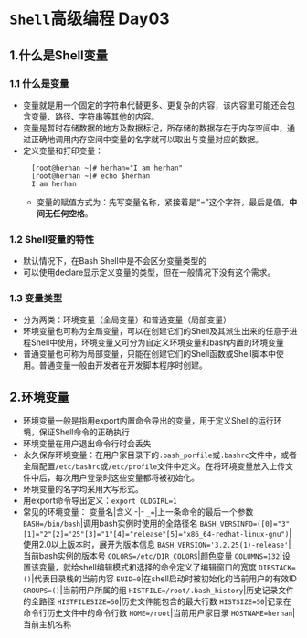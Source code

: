 # `Shell`高级编程 Day03

## 1.什么是Shell变量
### 1.1 什么是变量 
* 变量就是用一个固定的字符串代替更多、更复杂的内容，该内容里可能还会包含变量、路径、字符串等其他的内容。
* 变量是暂时存储数据的地方及数据标记，所存储的数据存在于内存空间中，通过正确地调用内存空间中变量的名字就可以取出与变量对应的数据。
* 定义变量和打印变量：
  ```shell
    [root@herhan ~]# herhan="I am herhan"
    [root@herhan ~]# echo $herhan
    I am herhan
  ```
  * 变量的赋值方式为：先写变量名称，紧接着是“=”这个字符，最后是值，**中间无任何空格**。

### 1.2 Shell变量的特性
* 默认情况下，在Bash Shell中是不会区分变量类型的
* 可以使用declare显示定义变量的类型，但在一般情况下没有这个需求。

### 1.3 变量类型
* 分为两类：环境变量（全局变量）和普通变量（局部变量）
* 环境变量也可称为全局变量，可以在创建它们的Shell及其派生出来的任意子进程Shell中使用，环境变量又可分为自定义环境变量和bash内置的环境变量
* 普通变量也可称为局部变量，只能在创建它们的Shell函数或Shell脚本中使用。普通变量一般由开发者在开发脚本程序时创建。

## 2.环境变量
* 环境变量一般是指用export内置命令导出的变量，用于定义Shell的运行环境，保证Shell命令的正确执行
* 环境变量在用户退出命令行时会丢失
* 永久保存环境变量：在用户家目录下的`.bash_porfile`或`.bashrc`文件中，或者全局配置`/etc/bashrc`或`/etc/profile`文件中定义。在将环境变量放入上传文件中后，每次用户登录时这些变量都将被初始化。
* 环境变量的名字均采用大写形式。
* 用export命令导出定义：`export OLDGIRL=1`
* 常见的环境变量：
    变量名|含义
    -|-
    `_=`|上一条命令的最后一个参数
    `BASH=/bin/bash`|调用bash实例时使用的全路径名
    `BASH_VERSINFO=([0]="3"[1]="2"[2]="25"[3]="1"[4]="release"[5]="x86_64-redhat-linux-gnu")`|使用2.0以上版本时，展开为版本信息
    `BASH_VERSION='3.2.25(1)-release'`|当前bash实例的版本号
    `COLORS=/etc/DIR_COLORS`|颜色变量
    `COLUMNS=132`|设置该变量，就给shell编辑模式和选择的命令定义了编辑窗口的宽度
    `DIRSTACK=()`|代表目录栈的当前内容
    `EUID=0`|在shell启动时被初始化的当前用户的有效ID
    `GROUPS=()`|当前用户所属的组
    `HISTFILE=/root/.bash_history`|历史记录文件的全路径
    `HISTFILESIZE=50`|历史文件能包含的最大行数
    `HISTSIZE=50`|记录在命令行历史文件中的命令行数
    `HOME=/root`|当前用户家目录
    `HOSTNAME=herhan`|当前主机名称
